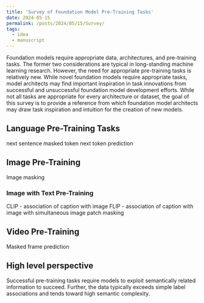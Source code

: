 ```yaml
---
title: 'Survey of Foundation Model Pre-Training Tasks'
date: 2024-05-15
permalink: /posts/2024/05/15/Survey/
tags:
  - idea
  - manuscript
---
```


Foundation models require appropriate data, architectures, and pre-training tasks. The former two considerations are typical in long-standing machine learning research. However, the need for appropriate pre-training tasks is relatively new. While novel foundation models require appropriate tasks, model architects may find important inspiration in task innovations from successful and unsuccessful foundation model development efforts. While not all tasks are appropriate for every architecture or dataset, the goal of this survey is to provide a reference from which foundation model architects may draw task inspiration and intuition for the creation of new models.

## Language Pre-Training Tasks

next sentence
masked token
next token prediction


## Image Pre-Training

Image masking

### Image with Text Pre-Training

CLIP - association of caption with image
FLIP - association of caption with image with simultaneous image patch masking


## Video Pre-Training

Masked frame prediction


## High level perspective

Successful pre-training tasks require models to exploit semantically related information to succeed. Further, the data typically exceeds simple label associations and tends toward high semantic complexity. 
